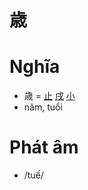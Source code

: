 # 歳

# Nghĩa
* 歳 = [止](止.md) [戌](戌.md) [小](小.md)
* năm, tuổi

# Phát âm
* /tuế/

<script>window.HANZI_FIELD='歳';</script>
